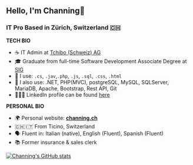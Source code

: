 ## Hello, I'm Channing👋


### IT Pro Based in Zürich, Switzerland 🇨🇭

**TECH BIO**
- ☕ IT Admin at [Tchibo (Schweiz) AG](https://www.tchibo.ch)
- 🎓 Graduate from full-time Software Development Associate Degree at [SIG](https://ssse.ti.ch/sig)
- 💭 I use: ``.cs``, ``.jav``,``.php``, ``.js``, ``.sql``, ``.css``, ``.html``
- 📖 I also use: .NET, PHP(MVC), postgreSQL, MySQL, SQLServer, MariaDB, Apache, Bootstrap, Rest API, Git
- 👨🏽‍💻 LinkedIn profile can be found [here](https://www.linkedin.com/in/channing-morillo/)

**PERSONAL BIO**
- 🌍 Personal website: **[channing.ch](https://channing.ch)**
- 🇨🇭🇮🇹 From Ticino, Switzerland
- 🗣 Fluent in: Italian (native), English (Fluent), Spanish (Fluent)
- 📚 Former insurance & sales clerk


[![Channing's GitHub stats](https://github-readme-stats.vercel.app/api?username=channingdev)](https://github.com/channingdev/github-readme-stats)
